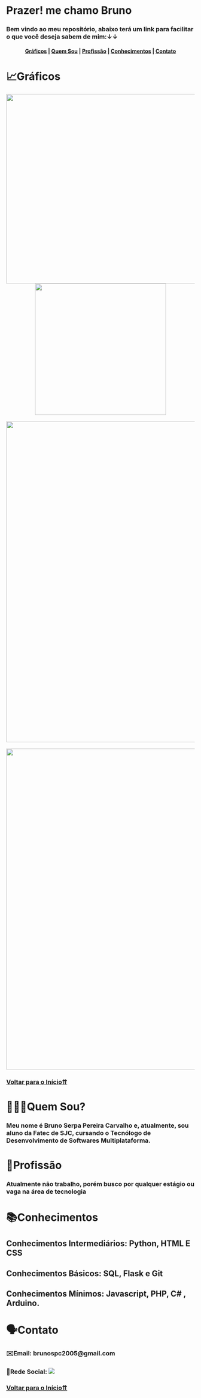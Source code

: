 <span id="inicio">

# Prazer! me chamo Bruno

<h3> Bem vindo ao meu reposítório, abaixo terá um link para facilitar o que você deseja sabem de mim:↓↓</h3>

<h4 align="center">
    <a href="#graficos">Gráficos</a> |
    <a href="#quemSou">Quem Sou</a> |
    <a href="#profissao">Profissão</a> |
    <a href="#conhecimentos">Conhecimentos</a> |
    <a href="#contato">Contato</a>
</h4>

<span id="graficos">

# 📈Gráficos

<div align="center">
    <img width="505em" src="https://github-readme-stats.vercel.app/api?username=BrunoSerpa&show_icons=true&locale=pt-br&title_color=E6FFF5&text_color=07261A&icon_color=7DD936&border_color=2DFFB3&bg_color=grad,1EA674,7EFAAD&include_all_commits=true&hide=prs,contribs,issues&count_private=true"/><img width="350em" src="https://github-readme-stats.vercel.app/api/top-langs/?username=BrunoSerpa&layout=compact&langs_count=7&locale=pt-br&title_color=07261A&text_color=07261A&border_color=2DFFB3&bg_color=grad,7EFAAD,F1FFF1"/>
   <br/><br/><img width="855em" src="https://github-readme-activity-graph.cyclic.app/graph?username=BrunoSerpa&bg_color=1EA674&color=E6FFF5&title_color=00EE00&line=00EE00&point=07261A&area=true&area_color=000000&hide_border=false&hide_title=false&height=300"/><br/> <br/>
    <img width="855em" src="https://github-readme-streak-stats.herokuapp.com?user=BrunoSerpa&hide_border=true&border_radius=10&locale=pt_BR&date_format=j%20M%5B%20Y%5D&type=png&card_width=1000&background=90%2C1EA674%2CF1FFF1&border=2DFFB3&fire=7DD936&currStreakNum=E6FFF5&ring=7DD936&sideLabels=07261A&stroke=E6FFF5&sideNums=E6FFF5&currStreakLabel=07261A&dates=07261A](https://git.io/streak-stats">
</div>

<h3> <a align="center" href="#inicio">Voltar para o Início⇈</a> </h3>

<span id="quemSou">

# 🙋🏽‍♂️Quem Sou?

<h3>Meu nome é Bruno Serpa Pereira Carvalho e, atualmente, sou aluno da Fatec de SJC, cursando o Tecnólogo de Desenvolvimento de Softwares Multiplataforma.</h3>

<span id="profissao">

# 💼Profissão

<h3>Atualmente não trabalho, porém busco por qualquer estágio ou vaga na área de tecnologia</h3>

<span id="conhecimentos">

# 📚Conhecimentos

<h2>Conhecimentos Intermediários:
    Python, HTML E CSS</h2>
<h2>Conhecimentos Básicos:
    SQL, Flask e Git
</h2>
<h2>Conhecimentos Mínimos:
    Javascript, PHP, C# , Arduino.
</h2>

<span id="contato">

# 🗣️Contato
<h3>✉️Email: brunospc2005@gmail.com </h2>
<h3>👤Rede Social:
    <a href="https://www.linkedin.com/in/BrunoSerpa" target="_blank"><img src="https://img.shields.io/badge/-LinkedIn-%230077B5?style=for-the-badge&logo=linkedin&logoColor=white" target="_blank"></a>
</h3>
<h3> <a align="center" href="#inicio">Voltar para o Início⇈</a> </h3>
